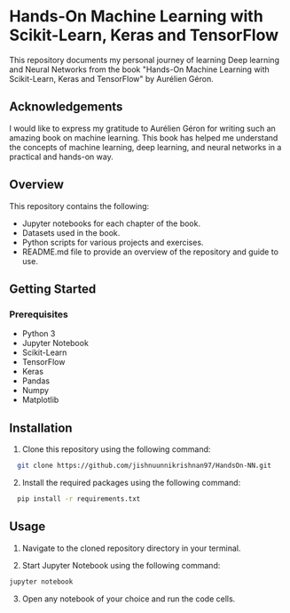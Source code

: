 
# Hands-On Machine Learning with Scikit-Learn, Keras and TensorFlow

This repository documents my personal journey of learning  Deep learning and Neural Networks from the book "Hands-On Machine Learning with Scikit-Learn, Keras and TensorFlow" by Aurélien Géron.


## Acknowledgements
I would like to express my gratitude to Aurélien Géron for writing such an amazing book on machine learning. This book has helped me understand the concepts of machine learning, deep learning, and neural networks in a practical and hands-on way.



## Overview

This repository contains the following:

- Jupyter notebooks for each chapter of the book.
- Datasets used in the book.
- Python scripts for various projects and exercises.
- README.md file to provide an overview of the repository and guide to use.


## Getting Started

### Prerequisites

- Python 3
- Jupyter Notebook
- Scikit-Learn
- TensorFlow
- Keras
- Pandas
- Numpy
- Matplotlib




## Installation

1. Clone this repository using the following command:

```bash
  git clone https://github.com/jishnuunnikrishnan97/HandsOn-NN.git
```

2. Install the required packages using the following command:

```bash
  pip install -r requirements.txt
```

## Usage

1. Navigate to the cloned repository directory in your terminal.

2. Start Jupyter Notebook using the following command:

```python
jupyter notebook
```
3. Open any notebook of your choice and run the code cells.

